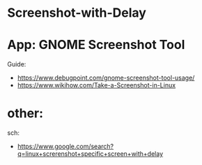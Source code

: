 # Screenshot-with-Delay
# App: GNOME Screenshot Tool
Guide:
- https://www.debugpoint.com/gnome-screenshot-tool-usage/
- https://www.wikihow.com/Take-a-Screenshot-in-Linux

# other:
sch:
- https://www.google.com/search?q=linux+screrenshot+specific+screen+with+delay
